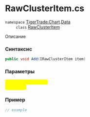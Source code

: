 
# RawClusterItem.cs
`namespace` [TigerTrade.Chart](../../../../TigerTrade.Chart.md).[Data](../../../../TigerTrade.Chart/Data.md)  
&nbsp;&nbsp;&nbsp;&nbsp;&nbsp;&nbsp;&nbsp;&nbsp;&nbsp;`class` [RawClusterItem](../../RawClusterItem.cs.md)

Описание

### Синтаксис
```csharp
public void Add(IRawClusterItem item)
```
### Параметры  
<mark style="color:yellow;">`item` *`IRawClusterItem`*  
 *Описание*  
  


### Пример  
```csharp
// example
```
                    
                    